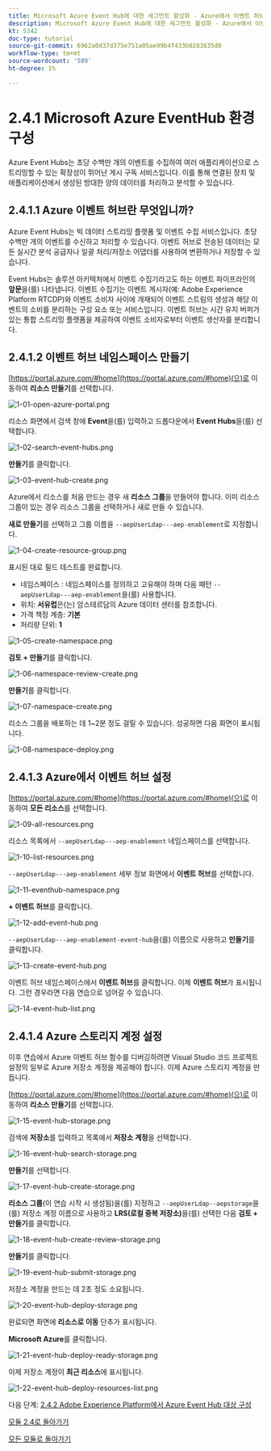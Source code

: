 ```yaml
---
title: Microsoft Azure Event Hub에 대한 세그먼트 활성화 - Azure에서 이벤트 허브 설정
description: Microsoft Azure Event Hub에 대한 세그먼트 활성화 - Azure에서 이벤트 허브 설정
kt: 5342
doc-type: tutorial
source-git-commit: 6962a0d37d375e751a05ae99b4f433b0283835d0
workflow-type: tm+mt
source-wordcount: '589'
ht-degree: 1%

---
```


# 2.4.1 Microsoft Azure EventHub 환경 구성

Azure Event Hubs는 초당 수백만 개의 이벤트를 수집하여 여러 애플리케이션으로 스트리밍할 수 있는 확장성이 뛰어난 게시 구독 서비스입니다. 이를 통해 연결된 장치 및 애플리케이션에서 생성된 방대한 양의 데이터를 처리하고 분석할 수 있습니다.

## 2.4.1.1 Azure 이벤트 허브란 무엇입니까?

Azure Event Hubs는 빅 데이터 스트리밍 플랫폼 및 이벤트 수집 서비스입니다. 초당 수백만 개의 이벤트를 수신하고 처리할 수 있습니다. 이벤트 허브로 전송된 데이터는 모든 실시간 분석 공급자나 일괄 처리/저장소 어댑터를 사용하여 변환하거나 저장할 수 있습니다.

Event Hubs는 솔루션 아키텍처에서 이벤트 수집기라고도 하는 이벤트 파이프라인의 **앞문**&#x200B;을(를) 나타냅니다. 이벤트 수집기는 이벤트 게시자(예: Adobe Experience Platform RTCDP)와 이벤트 소비자 사이에 개재되어 이벤트 스트림의 생성과 해당 이벤트의 소비를 분리하는 구성 요소 또는 서비스입니다. 이벤트 허브는 시간 유지 버퍼가 있는 통합 스트리밍 플랫폼을 제공하여 이벤트 소비자로부터 이벤트 생산자를 분리합니다.

## 2.4.1.2 이벤트 허브 네임스페이스 만들기

[https://portal.azure.com/#home](https://portal.azure.com/#home)(으)로 이동하여 **리소스 만들기**&#x200B;를 선택합니다.

![1-01-open-azure-portal.png](./images/1-01-open-azure-portal.png)

리소스 화면에서 검색 창에 **Event**&#x200B;을(를) 입력하고 드롭다운에서 **Event Hubs**&#x200B;을(를) 선택합니다.

![1-02-search-event-hubs.png](./images/1-02-search-event-hubs.png)

**만들기**&#x200B;를 클릭합니다.

![1-03-event-hub-create.png](./images/1-03-event-hub-create.png)

Azure에서 리소스를 처음 만드는 경우 새 **리소스 그룹**&#x200B;을 만들어야 합니다. 이미 리소스 그룹이 있는 경우 리소스 그룹을 선택하거나 새로 만들 수 있습니다.

**새로 만들기**&#x200B;를 선택하고 그룹 이름을 `--aepUserLdap---aep-enablement`로 지정합니다.

![1-04-create-resource-group.png](./images/1-04-create-resource-group.png)

표시된 대로 필드 테스트를 완료합니다.

- 네임스페이스 : 네임스페이스를 정의하고 고유해야 하며 다음 패턴 `--aepUserLdap---aep-enablement`을(를) 사용합니다.
- 위치: **서유럽**&#x200B;은(는) 암스테르담의 Azure 데이터 센터를 참조합니다.
- 가격 책정 계층: **기본**
- 처리량 단위: **1**

![1-05-create-namespace.png](./images/1-05-create-namespace.png)

**검토 + 만들기**&#x200B;를 클릭합니다.

![1-06-namespace-review-create.png](./images/1-06-namespace-review-create.png)

**만들기**&#x200B;를 클릭합니다.

![1-07-namespace-create.png](./images/1-07-namespace-create.png)

리소스 그룹을 배포하는 데 1~2분 정도 걸릴 수 있습니다. 성공하면 다음 화면이 표시됩니다.

![1-08-namespace-deploy.png](./images/1-08-namespace-deploy.png)

## 2.4.1.3 Azure에서 이벤트 허브 설정

[https://portal.azure.com/#home](https://portal.azure.com/#home)(으)로 이동하여 **모든 리소스**&#x200B;를 선택합니다.

![1-09-all-resources.png](./images/1-09-all-resources.png)

리소스 목록에서 `--aepUserLdap---aep-enablement` 네임스페이스를 선택합니다.

![1-10-list-resources.png](./images/1-10-list-resources.png)

`--aepUserLdap---aep-enablement` 세부 정보 화면에서 **이벤트 허브**&#x200B;를 선택합니다.

![1-11-eventhub-namespace.png](./images/1-11-eventhub-namespace.png)

**+ 이벤트 허브**&#x200B;를 클릭합니다.

![1-12-add-event-hub.png](./images/1-12-add-event-hub.png)

`--aepUserLdap---aep-enablement-event-hub`을(를) 이름으로 사용하고 **만들기**&#x200B;를 클릭합니다.

![1-13-create-event-hub.png](./images/1-13-create-event-hub.png)

이벤트 허브 네임스페이스에서 **이벤트 허브**&#x200B;를 클릭합니다. 이제 **이벤트 허브**&#x200B;가 표시됩니다. 그런 경우라면 다음 연습으로 넘어갈 수 있습니다.

![1-14-event-hub-list.png](./images/1-14-event-hub-list.png)

## 2.4.1.4 Azure 스토리지 계정 설정

이후 연습에서 Azure 이벤트 허브 함수를 디버깅하려면 Visual Studio 코드 프로젝트 설정의 일부로 Azure 저장소 계정을 제공해야 합니다. 이제 Azure 스토리지 계정을 만듭니다.

[https://portal.azure.com/#home](https://portal.azure.com/#home)(으)로 이동하여 **리소스 만들기**&#x200B;를 선택합니다.

![1-15-event-hub-storage.png](./images/1-15-event-hub-storage.png)

검색에 **저장소**&#x200B;를 입력하고 목록에서 **저장소 계정**&#x200B;을 선택합니다.

![1-16-event-hub-search-storage.png](./images/1-16-event-hub-search-storage.png)

**만들기**&#x200B;를 선택합니다.

![1-17-event-hub-create-storage.png](./images/1-17-event-hub-create-storage.png)

**리소스 그룹**(이 연습 시작 시 생성됨)을(를) 지정하고 `--aepUserLdap--aepstorage`을(를) 저장소 계정 이름으로 사용하고 **LRS(로컬 중복 저장소)**&#x200B;을(를) 선택한 다음 **검토 + 만들기**&#x200B;를 클릭합니다.

![1-18-event-hub-create-review-storage.png](./images/1-18-event-hub-create-review-storage.png)

**만들기**&#x200B;를 클릭합니다.

![1-19-event-hub-submit-storage.png](./images/1-19-event-hub-submit-storage.png)

저장소 계정을 만드는 데 2초 정도 소요됩니다.

![1-20-event-hub-deploy-storage.png](./images/1-20-event-hub-deploy-storage.png)

완료되면 화면에 **리소스로 이동** 단추가 표시됩니다.

**Microsoft Azure**&#x200B;를 클릭합니다.

![1-21-event-hub-deploy-ready-storage.png](./images/1-21-event-hub-deploy-ready-storage.png)

이제 저장소 계정이 **최근 리소스**&#x200B;에 표시됩니다.

![1-22-event-hub-deploy-resources-list.png](./images/1-22-event-hub-deploy-resources-list.png)

다음 단계: [2.4.2 Adobe Experience Platform에서 Azure Event Hub 대상 구성](./ex2.md)

[모듈 2.4로 돌아가기](./segment-activation-microsoft-azure-eventhub.md)

[모든 모듈로 돌아가기](./../../../overview.md)
